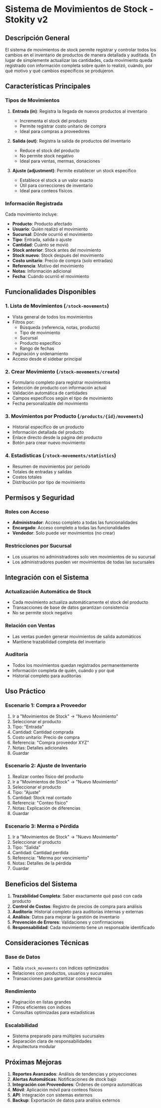 # Sistema de Movimientos de Stock - Stokity v2

## Descripción General

El sistema de movimientos de stock permite registrar y controlar todos los cambios en el inventario de productos de manera detallada y auditada. En lugar de simplemente actualizar las cantidades, cada movimiento queda registrado con información completa sobre quién lo realizó, cuándo, por qué motivo y qué cambios específicos se produjeron.

## Características Principales

### Tipos de Movimientos

1. **Entrada (in)**: Registra la llegada de nuevos productos al inventario
   - Incrementa el stock del producto
   - Permite registrar costo unitario de compra
   - Ideal para compras a proveedores

2. **Salida (out)**: Registra la salida de productos del inventario
   - Reduce el stock del producto
   - No permite stock negativo
   - Ideal para ventas, mermas, donaciones

3. **Ajuste (adjustment)**: Permite establecer un stock específico
   - Establece el stock a un valor exacto
   - Útil para correcciones de inventario
   - Ideal para conteos físicos

### Información Registrada

Cada movimiento incluye:
- **Producto**: Producto afectado
- **Usuario**: Quién realizó el movimiento
- **Sucursal**: Dónde ocurrió el movimiento
- **Tipo**: Entrada, salida o ajuste
- **Cantidad**: Cuánto se movió
- **Stock anterior**: Stock antes del movimiento
- **Stock nuevo**: Stock después del movimiento
- **Costo unitario**: Precio de compra (solo entradas)
- **Referencia**: Motivo del movimiento
- **Notas**: Información adicional
- **Fecha**: Cuándo ocurrió el movimiento

## Funcionalidades Disponibles

### 1. Lista de Movimientos (`/stock-movements`)
- Vista general de todos los movimientos
- Filtros por:
  - Búsqueda (referencia, notas, producto)
  - Tipo de movimiento
  - Sucursal
  - Producto específico
  - Rango de fechas
- Paginación y ordenamiento
- Acceso desde el sidebar principal

### 2. Crear Movimiento (`/stock-movements/create`)
- Formulario completo para registrar movimientos
- Selección de producto con información actual
- Validación automática de cantidades
- Campos específicos según el tipo de movimiento
- Fecha personalizable del movimiento

### 3. Movimientos por Producto (`/products/{id}/movements`)
- Historial específico de un producto
- Información detallada del producto
- Enlace directo desde la página del producto
- Botón para crear nuevo movimiento

### 4. Estadísticas (`/stock-movements/statistics`)
- Resumen de movimientos por período
- Totales de entradas y salidas
- Costos totales
- Distribución por tipo de movimiento

## Permisos y Seguridad

### Roles con Acceso
- **Administrador**: Acceso completo a todas las funcionalidades
- **Encargado**: Acceso completo a todas las funcionalidades
- **Vendedor**: Solo puede ver movimientos (no crear)

### Restricciones por Sucursal
- Los usuarios no administradores solo ven movimientos de su sucursal
- Los administradores pueden ver movimientos de todas las sucursales

## Integración con el Sistema

### Actualización Automática de Stock
- Cada movimiento actualiza automáticamente el stock del producto
- Transacciones de base de datos garantizan consistencia
- No se permite stock negativo

### Relación con Ventas
- Las ventas pueden generar movimientos de salida automáticos
- Mantiene trazabilidad completa del inventario

### Auditoría
- Todos los movimientos quedan registrados permanentemente
- Información completa de quién, cuándo y por qué
- Historial completo para auditorías

## Uso Práctico

### Escenario 1: Compra a Proveedor
1. Ir a "Movimientos de Stock" → "Nuevo Movimiento"
2. Seleccionar el producto
3. Tipo: "Entrada"
4. Cantidad: Cantidad comprada
5. Costo unitario: Precio de compra
6. Referencia: "Compra proveedor XYZ"
7. Notas: Detalles adicionales
8. Guardar

### Escenario 2: Ajuste de Inventario
1. Realizar conteo físico del producto
2. Ir a "Movimientos de Stock" → "Nuevo Movimiento"
3. Seleccionar el producto
4. Tipo: "Ajuste"
5. Cantidad: Stock real contado
6. Referencia: "Conteo físico"
7. Notas: Explicación de diferencias
8. Guardar

### Escenario 3: Merma o Pérdida
1. Ir a "Movimientos de Stock" → "Nuevo Movimiento"
2. Seleccionar el producto
3. Tipo: "Salida"
4. Cantidad: Cantidad perdida
5. Referencia: "Merma por vencimiento"
6. Notas: Detalles de la pérdida
7. Guardar

## Beneficios del Sistema

1. **Trazabilidad Completa**: Saber exactamente qué pasó con cada producto
2. **Control de Costos**: Registro de precios de compra para análisis
3. **Auditoría**: Historial completo para auditorías internas y externas
4. **Análisis**: Datos para mejorar la gestión de inventario
5. **Prevención de Errores**: Validaciones y confirmaciones
6. **Responsabilidad**: Cada movimiento tiene un responsable identificado

## Consideraciones Técnicas

### Base de Datos
- Tabla `stock_movements` con índices optimizados
- Relaciones con productos, usuarios y sucursales
- Transacciones para garantizar consistencia

### Rendimiento
- Paginación en listas grandes
- Filtros eficientes con índices
- Consultas optimizadas para estadísticas

### Escalabilidad
- Sistema preparado para múltiples sucursales
- Separación clara de responsabilidades
- Arquitectura modular

## Próximas Mejoras

1. **Reportes Avanzados**: Análisis de tendencias y proyecciones
2. **Alertas Automáticas**: Notificaciones de stock bajo
3. **Integración con Proveedores**: Órdenes de compra automáticas
4. **Móvil**: Aplicación móvil para conteos físicos
5. **API**: Integración con sistemas externos
6. **Backup**: Exportación de datos para análisis externos 